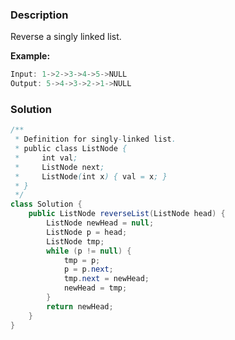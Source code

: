 ### Description

Reverse a singly linked list.

**Example:**

```java
Input: 1->2->3->4->5->NULL
Output: 5->4->3->2->1->NULL
```



### Solution

```java
/**
 * Definition for singly-linked list.
 * public class ListNode {
 *     int val;
 *     ListNode next;
 *     ListNode(int x) { val = x; }
 * }
 */
class Solution {
    public ListNode reverseList(ListNode head) {
        ListNode newHead = null;
        ListNode p = head;
        ListNode tmp;
        while (p != null) {
            tmp = p;
            p = p.next;
            tmp.next = newHead;
            newHead = tmp;
        }
        return newHead;
    }
}
```

